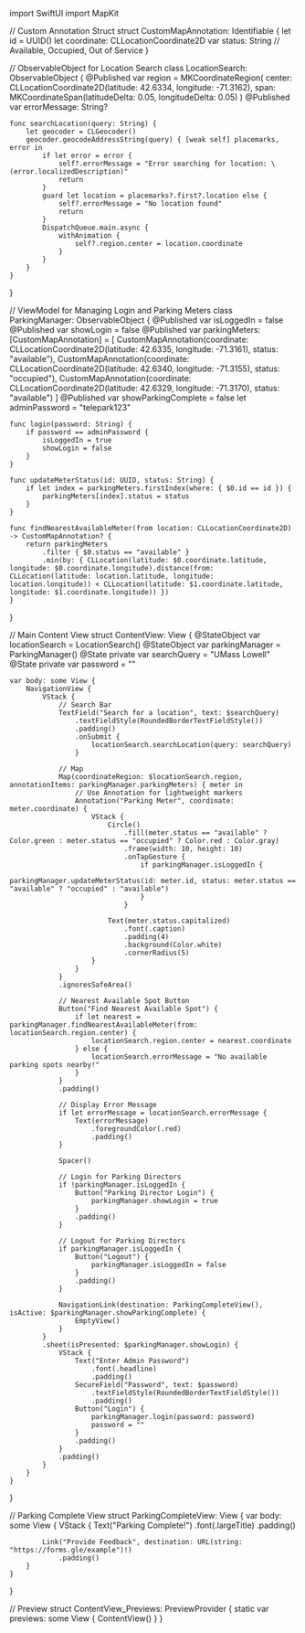 import SwiftUI
import MapKit

// Custom Annotation Struct
struct CustomMapAnnotation: Identifiable {
    let id = UUID()
    let coordinate: CLLocationCoordinate2D
    var status: String // Available, Occupied, Out of Service
}

// ObservableObject for Location Search
class LocationSearch: ObservableObject {
    @Published var region = MKCoordinateRegion(
        center: CLLocationCoordinate2D(latitude: 42.6334, longitude: -71.3162),
        span: MKCoordinateSpan(latitudeDelta: 0.05, longitudeDelta: 0.05)
    )
    @Published var errorMessage: String?

    func searchLocation(query: String) {
        let geocoder = CLGeocoder()
        geocoder.geocodeAddressString(query) { [weak self] placemarks, error in
            if let error = error {
                self?.errorMessage = "Error searching for location: \(error.localizedDescription)"
                return
            }
            guard let location = placemarks?.first?.location else {
                self?.errorMessage = "No location found"
                return
            }
            DispatchQueue.main.async {
                withAnimation {
                    self?.region.center = location.coordinate
                }
            }
        }
    }
}

// ViewModel for Managing Login and Parking Meters
class ParkingManager: ObservableObject {
    @Published var isLoggedIn = false
    @Published var showLogin = false
    @Published var parkingMeters: [CustomMapAnnotation] = [
        CustomMapAnnotation(coordinate: CLLocationCoordinate2D(latitude: 42.6335, longitude: -71.3161), status: "available"),
        CustomMapAnnotation(coordinate: CLLocationCoordinate2D(latitude: 42.6340, longitude: -71.3155), status: "occupied"),
        CustomMapAnnotation(coordinate: CLLocationCoordinate2D(latitude: 42.6329, longitude: -71.3170), status: "available")
    ]
    @Published var showParkingComplete = false
    let adminPassword = "telepark123"

    func login(password: String) {
        if password == adminPassword {
            isLoggedIn = true
            showLogin = false
        }
    }

    func updateMeterStatus(id: UUID, status: String) {
        if let index = parkingMeters.firstIndex(where: { $0.id == id }) {
            parkingMeters[index].status = status
        }
    }

    func findNearestAvailableMeter(from location: CLLocationCoordinate2D) -> CustomMapAnnotation? {
        return parkingMeters
            .filter { $0.status == "available" }
            .min(by: { CLLocation(latitude: $0.coordinate.latitude, longitude: $0.coordinate.longitude).distance(from: CLLocation(latitude: location.latitude, longitude: location.longitude)) < CLLocation(latitude: $1.coordinate.latitude, longitude: $1.coordinate.longitude)) })
    }
}

// Main Content View
struct ContentView: View {
    @StateObject var locationSearch = LocationSearch()
    @StateObject var parkingManager = ParkingManager()
    @State private var searchQuery = "UMass Lowell"
    @State private var password = ""

    var body: some View {
        NavigationView {
            VStack {
                // Search Bar
                TextField("Search for a location", text: $searchQuery)
                    .textFieldStyle(RoundedBorderTextFieldStyle())
                    .padding()
                    .onSubmit {
                        locationSearch.searchLocation(query: searchQuery)
                    }

                // Map
                Map(coordinateRegion: $locationSearch.region, annotationItems: parkingManager.parkingMeters) { meter in
                    // Use Annotation for lightweight markers
                    Annotation("Parking Meter", coordinate: meter.coordinate) {
                        VStack {
                            Circle()
                                .fill(meter.status == "available" ? Color.green : meter.status == "occupied" ? Color.red : Color.gray)
                                .frame(width: 10, height: 10)
                                .onTapGesture {
                                    if parkingManager.isLoggedIn {
                                        parkingManager.updateMeterStatus(id: meter.id, status: meter.status == "available" ? "occupied" : "available")
                                    }
                                }

                            Text(meter.status.capitalized)
                                .font(.caption)
                                .padding(4)
                                .background(Color.white)
                                .cornerRadius(5)
                        }
                    }
                }
                .ignoresSafeArea()

                // Nearest Available Spot Button
                Button("Find Nearest Available Spot") {
                    if let nearest = parkingManager.findNearestAvailableMeter(from: locationSearch.region.center) {
                        locationSearch.region.center = nearest.coordinate
                    } else {
                        locationSearch.errorMessage = "No available parking spots nearby!"
                    }
                }
                .padding()

                // Display Error Message
                if let errorMessage = locationSearch.errorMessage {
                    Text(errorMessage)
                        .foregroundColor(.red)
                        .padding()
                }

                Spacer()

                // Login for Parking Directors
                if !parkingManager.isLoggedIn {
                    Button("Parking Director Login") {
                        parkingManager.showLogin = true
                    }
                    .padding()
                }

                // Logout for Parking Directors
                if parkingManager.isLoggedIn {
                    Button("Logout") {
                        parkingManager.isLoggedIn = false
                    }
                    .padding()
                }

                NavigationLink(destination: ParkingCompleteView(), isActive: $parkingManager.showParkingComplete) {
                    EmptyView()
                }
            }
            .sheet(isPresented: $parkingManager.showLogin) {
                VStack {
                    Text("Enter Admin Password")
                        .font(.headline)
                        .padding()
                    SecureField("Password", text: $password)
                        .textFieldStyle(RoundedBorderTextFieldStyle())
                        .padding()
                    Button("Login") {
                        parkingManager.login(password: password)
                        password = ""
                    }
                    .padding()
                }
                .padding()
            }
        }
    }
}

// Parking Complete View
struct ParkingCompleteView: View {
    var body: some View {
        VStack {
            Text("Parking Complete!")
                .font(.largeTitle)
                .padding()

            Link("Provide Feedback", destination: URL(string: "https://forms.gle/example")!)
                .padding()
        }
    }
}

// Preview
struct ContentView_Previews: PreviewProvider {
    static var previews: some View {
        ContentView()
    }
}
